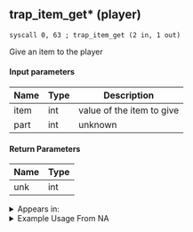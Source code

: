 ## trap_item_get* (player)

`syscall 0, 63 ; trap_item_get (2 in, 1 out)`

Give an item to the player

#### Input parameters
| Name | Type | Description
|------|------|------------
| item   | int   | value of the item to give
| part   | int   | unknown


#### Return Parameters
| Name | Type
|------|-----
| unk   | int   


<details>
	<summary>Appears in:</summary>

</details>

<details>
	<summary>Example Usage From NA</summary>
```

```
</details>

